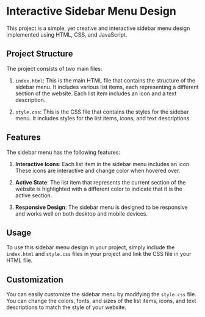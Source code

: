 # Interactive Sidebar Menu Design

This project is a simple, yet creative and interactive sidebar menu design implemented using HTML, CSS, and JavaScript. 

## Project Structure

The project consists of two main files:

1. `index.html`: This is the main HTML file that contains the structure of the sidebar menu. It includes various list items, each representing a different section of the website. Each list item includes an icon and a text description.

2. `style.css`: This is the CSS file that contains the styles for the sidebar menu. It includes styles for the list items, icons, and text descriptions.

## Features

The sidebar menu has the following features:

1. **Interactive Icons**: Each list item in the sidebar menu includes an icon. These icons are interactive and change color when hovered over.

2. **Active State**: The list item that represents the current section of the website is highlighted with a different color to indicate that it is the active section.

3. **Responsive Design**: The sidebar menu is designed to be responsive and works well on both desktop and mobile devices.

## Usage

To use this sidebar menu design in your project, simply include the `index.html` and `style.css` files in your project and link the CSS file in your HTML file.

## Customization

You can easily customize the sidebar menu by modifying the `style.css` file. You can change the colors, fonts, and sizes of the list items, icons, and text descriptions to match the style of your website.
